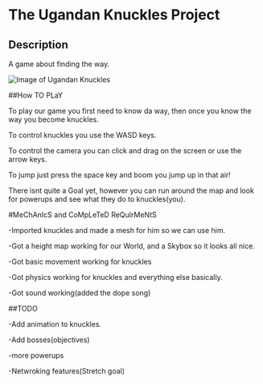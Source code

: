 # The Ugandan Knuckles Project

## Description
A game about finding the way.

![Image of Ugandan Knuckles](http://i0.kym-cdn.com/photos/images/newsfeed/001/330/335/b84.png)

##How TO PLaY

To play our game you first need to know da way, then once you know the way you become knuckles.

To control knuckles you use the WASD keys.

To control the camera you can click and drag on the screen or use the arrow keys.

To jump just press the space key and boom you jump up in that air!

There isnt quite a Goal yet, however you can run around the map and look for powerups and see what they do to knuckles(you).

#MeChAnIcS and CoMpLeTeD ReQuIrMeNtS

-Imported knuckles and made a mesh for him so we can use him.

-Got a height map working for our World, and a Skybox so it looks all nice.

-Got basic movement working for knuckles

-Got physics working for knuckles and everything else basically.

-Got sound working(added the dope song)

##TODO

-Add animation to knuckles.

-Add bosses(objectives)

-more powerups

-Netwroking features(Stretch goal)



